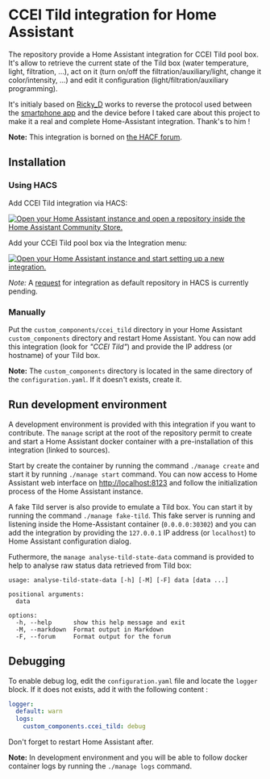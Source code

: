 # CCEI Tild integration for Home Assistant

The repository provide a Home Assistant integration for CCEI Tild pool box. It's allow to retrieve
the current state of the Tild box (water temperature, light, filtration, ...), act on it (turn on/off
the filtration/auxiliary/light, change it color/intensity, ...) and edit it configuration
(light/filtration/auxiliary programming).

It's initialy based on [Ricky_D](https://forum.hacf.fr/u/Ricky_D) works to reverse the protocol used
between the [smartphone app](https://play.google.com/store/apps/details?id=com.ccei.tild) and the
device before I taked care about this project to make it a real and complete Home-Assistant
integration. Thank's to him !

**Note:** This integration is borned on [the HACF forum](https://forum.hacf.fr/t/tild-piscine/22627).

## Installation

### Using HACS

Add CCEI Tild integration via HACS:

[![Open your Home Assistant instance and open a repository inside the Home Assistant Community Store.](https://my.home-assistant.io/badges/hacs_repository.svg)](https://my.home-assistant.io/redirect/hacs_repository/?owner=brenard&repository=ccei-tild-custom-component&category=integration)

Add your CCEI Tild pool box via the Integration menu:

[![Open your Home Assistant instance and start setting up a new integration.](https://my.home-assistant.io/badges/config_flow_start.svg)](https://my.home-assistant.io/redirect/config_flow_start/?domain=ccei_tild)

_Note:_ A [request](https://github.com/hacs/default/pull/2160) for integration as default repository
in HACS is currently pending.

### Manually

Put the `custom_components/ccei_tild` directory in your Home Assistant `custom_components` directory
and restart Home Assistant. You can now add this integration (look for _"CCEI Tild"_) and provide the
IP address (or hostname) of your Tild box.

__Note:__ The `custom_components` directory is located in the same directory of the
`configuration.yaml`. If it doesn't exists, create it.

## Run development environment

A development environment is provided with this integration if you want to contribute. The `manage`
script at the root of the repository permit to create and start a Home Assistant docker container
with a pre-installation of this integration (linked to sources).

Start by create the container by running the command `./manage create` and start it by running
`./manage start` command. You can now access to Home Assistant web interface on
[http://localhost:8123](http://localhost:8123) and follow the initialization process of the Home
Assistant instance.

A fake Tild server is also provide to emulate a Tild box. You can start it by running the command
`./manage fake-tild`. This fake server is running and listening inside the Home-Assistant container
(`0.0.0.0:30302`) and you can add the integration by providing the `127.0.0.1` IP address (or
`localhost`) to Home Assistant configuration dialog.

Futhermore, the `manage analyse-tild-state-data` command is provided to help to analyse raw status
data retrieved from Tild box:

```
usage: analyse-tild-state-data [-h] [-M] [-F] data [data ...]

positional arguments:
  data

options:
  -h, --help      show this help message and exit
  -M, --markdown  Format output in Markdown
  -F, --forum     Format output for the forum
```

## Debugging

To enable debug log, edit the `configuration.yaml` file and locate the `logger` block. If it does not
exists, add it with the following content :

```yaml
logger:
  default: warn
  logs:
    custom_components.ccei_tild: debug
```

Don't forget to restart Home Assistant after.

**Note:** In development environment and you will be able to follow docker container logs by running
the `./manage logs` command.
